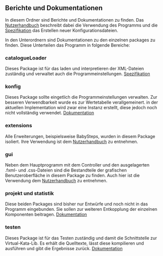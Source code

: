 ## Berichte und Dokumentationen

In diesem Ordner sind Berichte und Dokumentationen zu finden. Das
[Nutzerhandbuch](https://github.com/ProPra16/programmierpraktikum-abschlussprojekt-the-avaders/blob/master/doc/TDDT_Handbuch.pdf)
beschreibt dabei die Verwendung des Programms und die
[Spezifikation](https://github.com/ProPra16/programmierpraktikum-abschlussprojekt-the-avaders/blob/master/doc/User%20Guide%20-%20Exercise%20catalogues%20in%20XML.pdf)
das Erstellen neuer Konfigurationsdateien.

In den Unterordnern sind Dokumentationen zu den einzelnen packages zu finden. Diese Unterteilen das Programm in folgende Bereiche:

###	catalogueLoader
Dieses Package ist für das laden und interpretieren der XML-Dateien zuständig und verwaltet auch die Programmeinstellungen.
[Spezifikation](https://github.com/ProPra16/programmierpraktikum-abschlussprojekt-the-avaders/blob/master/doc/User%20Guide%20-%20Exercise%20catalogues%20in%20XML.pdf)

### konfig
Dieses Package sollte eingetlich die Programmeinstellungen verwalten.
Zur besseren Verwendbarkeit wurde es zur Wertetabelle verallgemeinert.
in der aktuellen Implementation wird zwar eine Instanz erstellt, diese jedoch noch nicht vollständig verwendet.
[Dokumentation](https://github.com/ProPra16/programmierpraktikum-abschlussprojekt-the-avaders/blob/master/doc/konfig/Projekt7_Bericht_konfig.pdf)

### extensions
Alle Erweiterungen, beispielsweise BabySteps, wurden in diesem Package isoliert. Ihre Verwendung ist dem
[Nutzerhandbuch](https://github.com/ProPra16/programmierpraktikum-abschlussprojekt-the-avaders/blob/master/doc/TDDT_Handbuch.pdf)
zu entnehmen.

### gui
Neben dem Hauptprogramm mit dem Controller und den ausgelagerten .fxml- und .css-Dateien sind die Bestandteile der
grafischen Benutzeroberfläche in diesem Package zu finden. Auch hier ist die Verwendung dem
[Nutzerhandbuch](https://github.com/ProPra16/programmierpraktikum-abschlussprojekt-the-avaders/blob/master/doc/TDDT_Handbuch.pdf)
zu entnehmen.

### projekt und statistik
Diese beiden Packages sind bisher nur Entwürfe und noch nicht in das Programm eingebunden.
Sie sollen zur weiteren Entkopplung der einzelnen Komponenten beitragen.
[Dokumentation](https://github.com/ProPra16/programmierpraktikum-abschlussprojekt-the-avaders/blob/master/doc/statistik/Projekt7_Entwurf_Statistik.pdf)

### testen
Dieses Package ist für das Testen zuständig und damit die Schnittstelle zur Virtual-Kata-Lib. Es erhält die Quelltexte,
lässt diese kompilieren und ausführen und gibt die Ergebnisse zurück.
[Dokumentation](https://github.com/ProPra16/programmierpraktikum-abschlussprojekt-the-avaders/blob/master/doc/testen/Projekt7_Bericht_Testen.pdf)

